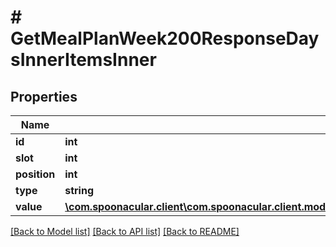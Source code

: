 # # GetMealPlanWeek200ResponseDaysInnerItemsInner

## Properties

Name | Type | Description | Notes
------------ | ------------- | ------------- | -------------
**id** | **int** |  |
**slot** | **int** |  |
**position** | **int** |  |
**type** | **string** |  |
**value** | [**\com.spoonacular.client\com.spoonacular.client.model\GetMealPlanWeek200ResponseDaysInnerItemsInnerValue**](GetMealPlanWeek200ResponseDaysInnerItemsInnerValue.md) |  | [optional]

[[Back to Model list]](../../README.md#models) [[Back to API list]](../../README.md#endpoints) [[Back to README]](../../README.md)
